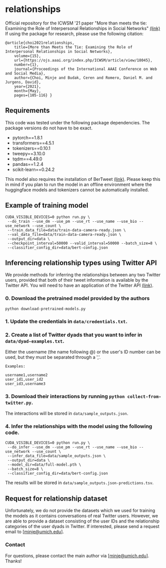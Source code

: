 # relationships
Official repository for the ICWSM '21 paper "More than meets the tie: Examining the Role of Interpersonal Relationships in Social Networks" [(link)](https://ojs.aaai.org/index.php/ICWSM/article/view/18045)
If using the package for research, please use the following citation:
```
@article{choi2021relationships, 
    title={More than Meets the Tie: Examining the Role of Interpersonal Relationships in Social Networks}, 
    volume={15}, 
    url={https://ojs.aaai.org/index.php/ICWSM/article/view/18045}, 
    number={1}, 
    journal={Proceedings of the International AAAI Conference on Web and Social Media}, 
    author={Choi, Minje and Budak, Ceren and Romero, Daniel M. and Jurgens, David}, 
    year={2021}, 
    month={May}, 
    pages={105-116} }
```
## Requirements

This code was tested under the following package dependencies. The package versions do not have to be exact.

- pytorch==1.8.1
- transformers==4.5.1
- tokenizers==0.10.1
- tweepy==3.10.0
- tqdm==4.49.0
- pandas==1.2.4
- scikit-learn==0.24.2

This model also requires the installation of BerTweet [(link)](https://huggingface.co/vinai/bertweet-base). 
Please keep this in mind if you plan to run the model in an offline environment where the huggingface models and tokenizers cannot be automatically installed.

## Example of training model

```
CUDA_VISIBLE_DEVICES=0 python run.py \
 --do_train --use_dm --use_pm --use_rt --use_name --use_bio --use_network --use_count \
 --train_data_file=data/train-data-camera-ready.json \
 --val_data_file=data/train-data-camera-ready.json \
 --output_dir=data \
 --checkpoint_interval=50000 --valid_interval=50000 --batch_size=8 \
 --classifier_config_dir=data/bert-config.json
```


## Inferencing relationship types using Twitter API
We provide methods for inferring the relationships between any two Twitter users, provided that both of their tweet information is available by the Twitter API.
You will need to have an application of the Twitter API [(link)](https://developer.twitter.com/en/docs/twitter-api).

### 0. Download the pretrained model provided by the authors
```
python download-pretrained-models.py
```

### 1. Update the credentials in `data/credentials.txt`.

### 2. Create a list of Twitter dyads that you want to infer in `data/dyad-examples.txt`. 
Either the username (the name following @) or the user's ID number can be used, but they must be separated through a ','.

```
Examples:

username1,username2
user_id1,user_id2
user_id3,username3
```

### 3. Download their interactions by running `python collect-from-twitter.py`. 
The interactions will be stored in `data/sample_outputs.json`.

### 4. Infer the relationships with the model using the following code. 
```
CUDA_VISIBLE_DEVICES=0 python run.py \
 --do_infer --use_dm --use_pm --use_rt --use_name --use_bio --use_network --use_count \
 --infer_data_file=data/sample_outputs.json \
 --output_dir=data \
 --model_dir=data/full-model.pth \
 --batch_size=8 \
 --classifier_config_dir=data/bert-config.json
```
The results will be stored in `data/sample_outputs.json-predictions.tsv`.

## Request for relationship dataset
Unfortunately, we do not provide the datasets which we used for training the models as it contains conversations of real Twitter users. 
However, we are able to provide a dataset consisting of the user IDs and the relationship categories of the user dyads in Twitter. If interested, please send a request email to [minje@umich.edu].

### Contact
For questions, please contact the main author via [minje@umich.edu]. Thanks!